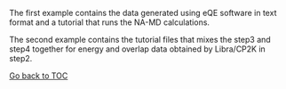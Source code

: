 The first example contains the data generated using eQE software in text format and a tutorial that runs the NA-MD calculations.

The second example contains the tutorial files that mixes the step3 and step4 together for energy and overlap data obtained by Libra/CP2K in step2. 

[Go back to TOC](../../../README.md)
